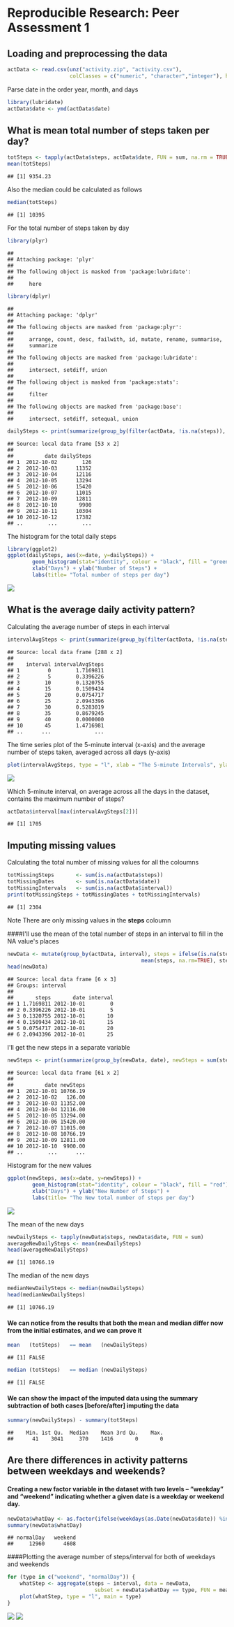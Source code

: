 # Reproducible Research: Peer Assessment 1


## Loading and preprocessing the data

```r
actData <- read.csv(unz("activity.zip", "activity.csv"), 
                    colClasses = c("numeric", "character","integer"), header = T)
```

Parse date in the order year, month, and days 

```r
library(lubridate)
actData$date <- ymd(actData$date)
```

## What is mean total number of steps taken per day?

```r
totSteps <- tapply(actData$steps, actData$date, FUN = sum, na.rm = TRUE)
mean(totSteps)
```

```
## [1] 9354.23
```

Also the median could be calculated as follows


```r
median(totSteps)
```

```
## [1] 10395
```

For the total number of steps taken by day 

```r
library(plyr)
```

```
## 
## Attaching package: 'plyr'
## 
## The following object is masked from 'package:lubridate':
## 
##     here
```

```r
library(dplyr)
```

```
## 
## Attaching package: 'dplyr'
## 
## The following objects are masked from 'package:plyr':
## 
##     arrange, count, desc, failwith, id, mutate, rename, summarise,
##     summarize
## 
## The following objects are masked from 'package:lubridate':
## 
##     intersect, setdiff, union
## 
## The following object is masked from 'package:stats':
## 
##     filter
## 
## The following objects are masked from 'package:base':
## 
##     intersect, setdiff, setequal, union
```

```r
dailySteps <- print(summarize(group_by(filter(actData, !is.na(steps)), date), dailySteps = sum(steps)))
```

```
## Source: local data frame [53 x 2]
## 
##          date dailySteps
## 1  2012-10-02        126
## 2  2012-10-03      11352
## 3  2012-10-04      12116
## 4  2012-10-05      13294
## 5  2012-10-06      15420
## 6  2012-10-07      11015
## 7  2012-10-09      12811
## 8  2012-10-10       9900
## 9  2012-10-11      10304
## 10 2012-10-12      17382
## ..        ...        ...
```

The histogram for the total daily steps


```r
library(ggplot2)
ggplot(dailySteps, aes(x=date, y=dailySteps)) + 
        geom_histogram(stat="identity", colour = "black", fill = "green") +
        xlab("Days") + ylab("Number of Steps") + 
        labs(title= "Total number of steps per day") 
```

![](PA1_template_files/figure-html/unnamed-chunk-6-1.png) 



## What is the average daily activity pattern?
Calculating the average number of steps in each interval


```r
intervalAvgSteps <- print(summarize(group_by(filter(actData, !is.na(steps)), interval), intervalAvgSteps = mean(steps)))
```

```
## Source: local data frame [288 x 2]
## 
##    interval intervalAvgSteps
## 1         0        1.7169811
## 2         5        0.3396226
## 3        10        0.1320755
## 4        15        0.1509434
## 5        20        0.0754717
## 6        25        2.0943396
## 7        30        0.5283019
## 8        35        0.8679245
## 9        40        0.0000000
## 10       45        1.4716981
## ..      ...              ...
```

The time series plot of the 5-minute interval (x-axis) and the average number of steps taken, averaged across all days (y-axis)


```r
plot(intervalAvgSteps, type = "l", xlab = "The 5-minute Intervals", ylab = "Avg. number of steps", main = "The average number of steps across all days")
```

![](PA1_template_files/figure-html/unnamed-chunk-8-1.png) 

Which 5-minute interval, on average across all the days in the dataset, contains the maximum number of steps?


```r
actData$interval[max(intervalAvgSteps[2])]
```

```
## [1] 1705
```


## Imputing missing values
Calculating the total number of missing values for all the coloumns

```r
totMissingSteps       <- sum(is.na(actData$steps))
totMissingDates       <- sum(is.na(actData$date))
totMissingIntervals   <- sum(is.na(actData$interval))
print(totMissingSteps + totMissingDates + totMissingIntervals)
```

```
## [1] 2304
```
Note There are only missing values in the **steps** coloumn 


####I'll use the mean of the total number of steps in an interval to fill in the NA value's places 


```r
newData <- mutate(group_by(actData, interval), steps = ifelse(is.na(steps), 
                                           mean(steps, na.rm=TRUE), steps))
head(newData)
```

```
## Source: local data frame [6 x 3]
## Groups: interval
## 
##       steps       date interval
## 1 1.7169811 2012-10-01        0
## 2 0.3396226 2012-10-01        5
## 3 0.1320755 2012-10-01       10
## 4 0.1509434 2012-10-01       15
## 5 0.0754717 2012-10-01       20
## 6 2.0943396 2012-10-01       25
```

I'll get the new steps in a separate variable 

```r
newSteps <- print(summarize(group_by(newData, date), newSteps = sum(steps)))
```

```
## Source: local data frame [61 x 2]
## 
##          date newSteps
## 1  2012-10-01 10766.19
## 2  2012-10-02   126.00
## 3  2012-10-03 11352.00
## 4  2012-10-04 12116.00
## 5  2012-10-05 13294.00
## 6  2012-10-06 15420.00
## 7  2012-10-07 11015.00
## 8  2012-10-08 10766.19
## 9  2012-10-09 12811.00
## 10 2012-10-10  9900.00
## ..        ...      ...
```

Histogram for the new values


```r
ggplot(newSteps, aes(x=date, y=newSteps)) + 
        geom_histogram(stat="identity", colour = "black", fill = "red") +
        xlab("Days") + ylab("New Number of Steps") + 
        labs(title= "The New total number of steps per day") 
```

![](PA1_template_files/figure-html/unnamed-chunk-13-1.png) 

The mean of the new days

```r
newDailySteps <- tapply(newData$steps, newData$date, FUN = sum)
averageNewDailySteps <- mean(newDailySteps)
head(averageNewDailySteps)
```

```
## [1] 10766.19
```

The median of the new days

```r
medianNewDailySteps <- median(newDailySteps)
head(medianNewDailySteps)
```

```
## [1] 10766.19
```

#### We can notice from the results that both the mean and median differ now from the initial estimates, and we can prove it


```r
mean   (totSteps)   == mean   (newDailySteps)
```

```
## [1] FALSE
```

```r
median (totSteps)   == median (newDailySteps)
```

```
## [1] FALSE
```

#### We can show the impact of the imputed data using the summary subtraction of both cases [before/after] imputing the data


```r
summary(newDailySteps) - summary(totSteps)
```

```
##    Min. 1st Qu.  Median    Mean 3rd Qu.    Max. 
##      41    3041     370    1416       0       0
```

## Are there differences in activity patterns between weekdays and weekends?

#### Creating a new factor variable in the dataset with two levels – “weekday” and “weekend” indicating whether a given date is a weekday or weekend day.


```r
newData$whatDay <- as.factor(ifelse(weekdays(as.Date(newData$date)) %in% c("Saturday", "Sunday"), "weekend", "normalDay"))
summary(newData$whatDay)
```

```
## normalDay   weekend 
##     12960      4608
```


####Plotting the average number of steps/interval for both of weekdays and weekends 

```r
for (type in c("weekend", "normalDay")) {
    whatStep <- aggregate(steps ~ interval, data = newData, 
                            subset = newData$whatDay == type, FUN = mean)
    plot(whatStep, type = "l", main = type)
}
```

![](PA1_template_files/figure-html/unnamed-chunk-19-1.png) ![](PA1_template_files/figure-html/unnamed-chunk-19-2.png) 














